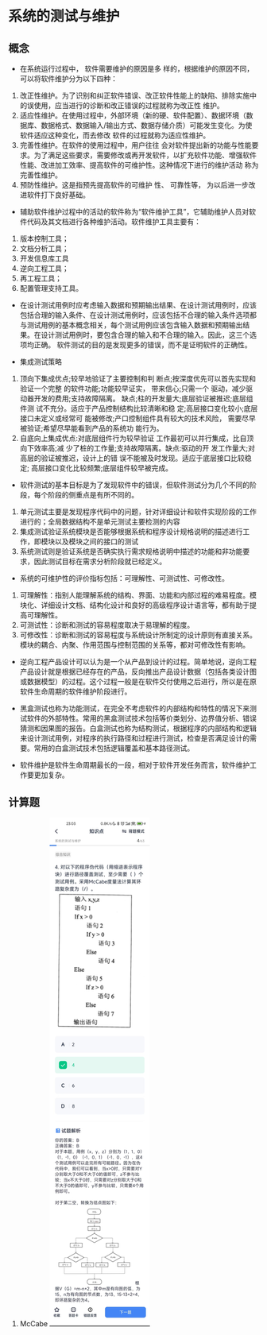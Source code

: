 # 系统的测试与维护
## 概念
* 在系统运行过程中， 软件需要维护的原因是多 样的，根据维护的原因不同，可以将软件维护分为以下四种： 
1. 改正性维护。为了识别和纠正软件错误、改正软件性能上的缺陷、排除实施中的误使用，应当进行的诊断和改正错误的过程就称为改正性 维护。 
2. 适应性维护。在使用过程中，外部环境（新的硬、软件配置）、数据环境（数据库、数据格式、数据输入/输出方式、数据存储介质）可能发生变化。为使软件适应这种变化，而去修改 软件的过程就称为适应性维护。 
3. 完善性维护。在软件的使用过程中，用户往往 会对软件提出新的功能与性能要求。为了满足这些要求，需要修改或再开发软件，以扩充软件功能、增强软件性能、改进加工效率、提高软件的可维护性。这种情况下进行的维护活动 称为完善性维护。 
4. 预防性维护。这是指预先提高软件的可维护 性、 可靠性等， 为以后进一步改进软件打下良好基础。

* 辅助软件维护过程中的活动的软件称为“软件维护工具”，它辅助维护人员对软件代码及其文档进行各种维护活动。软件维护工具主要有： 
1. 版本控制工具； 
2. 文档分析工具； 
3. 开发信息库工具
4. 逆向工程工具； 
5. 再工程工具； 
6. 配置管理支持工具。

* 在设计测试用例时应考虑输入数据和预期输出结果、在设计测试用例时，应该包括合理的输入条件、在设计测试用例时，应该包括不合理的输入条件选项都与测试用例的基本概念相关，每个测试用例应该包含输入数据和预期输出结果。在设计测试用例时，要包含合理的输入和不合理的输入。因此，这三个选项均正确。 软件测试的目的是发现更多的错误，而不是证明软件的正确性。

* 集成测试策略
1. 顶向下集成优点;较早地验证了主要控制和判 断点;按深度优先可以首先实现和验证一个完整 的软件功能;功能较早证实， 带来信心;只需一个 驱动，减少驱动器开发的费用;支持故障隔离。 缺点;柱的开发量大;底层验证被推迟;底层组件测 试不充分。适应于产品控制结构比较清晰和稳 定;高层接口变化较小;底层接口未定义或经常可 能被修改;产口控制组件具有较大的技术风险， 需要尽早被验证;希望尽早能看到产品的系统功 能行为。 
2. 自底向上集成优点:对底层组件行为较早验证 工作最初可以并行集成，比自顶向下效率高;减 少了桩的工作量;支持故障隔离。缺点:驱动的开 发工作量大;对高层的验证被推迟，设计上的错 误不能被及时发现。适应于底层接口比较稳定; 高层接口变化比较频繁;底层组件较早被完成。 

* 软件测试的基本目标是为了发现软件中的错误，但软件测试分为几个不同的阶段，每个阶段的侧重点是有所不同的。
1. 单元测试主要是发现程序代码中的问题，针对详细设计和软件实现阶段的工作进行的；全局数据结构不是单元测试主要检测的内容
2. 集成测试验证系统模块是否能够根据系统和程序设计规格说明的描述进行工作，即模块以及模块之间的接口的测试
3. 系统测试则是验证系统是否确实执行需求规格说明中描述的功能和非功能要求，因此测试目标在需求分析阶段就已经定义。

* 系统的可维护性的评价指标包括：可理解性、可测试性、可修改性。 
1. 可理解性：指别人能理解系统的结构、界面、功能和内部过程的难易程度。模块化、详细设计文档、结构化设计和良好的高级程序设计语言等，都有助于提高可理解性。 
2. 可测试性：诊断和测试的容易程度取决于易理解的程度。 
3. 可修改性：诊断和测试的容易程度与系统设计所制定的设计原则有直接关系。模块的耦合、内聚、作用范围与控制范围的关系等，都对可修改性有影响。

* 逆向工程产品设计可以认为是一个从产品到设计的过程。简单地说，逆向工程产品设计就是根据已经存在的产品，反向推出产品设计数据（包括各类设计图或数据模型）的过程。这个过程一般是在软件交付使用之后进行，所以是在原软件生命周期的软件维护阶段进行。

* 黑盒测试也称为功能测试，在完全不考虑软件的内部结构和特性的情况下来测试软件的外部特性。常用的黑盒测试技术包括等价类划分、边界值分析、错误猜测和因果图的报告。白盒测试也称为结构测试，根据程序的内部结构和逻辑来设计测试用例，对程序的执行路径和过程进行测试，检查是否满足设计的需要。常用的白盒测试技术包括逻辑覆盖和基本路径测试。

* 软件维护是软件生命周期最长的一段，相对于软件开发任务而言，软件维护工作要更加复杂。



## 计算题
1. McCabe
![](../../../assets/img/McCabe.jpg)